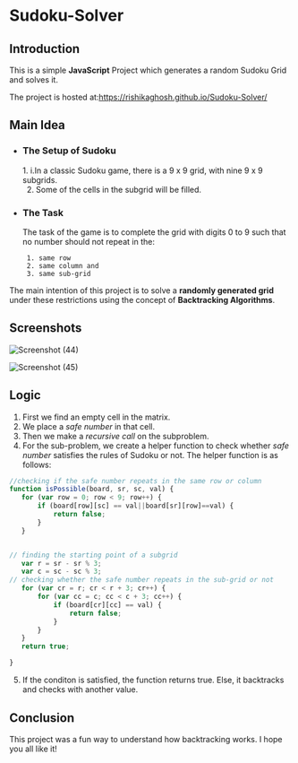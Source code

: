 # Sudoku-Solver
## Introduction
This is a simple **JavaScript** Project which generates a random Sudoku Grid and solves it.

The project is hosted at:https://rishikaghosh.github.io/Sudoku-Solver/
## Main Idea
- <h3>The Setup of Sudoku</h3>
  1. i.In a classic Sudoku game, there is a 9 x 9 grid, with nine 9 x 9 subgrids.
  
  2. Some of the cells in the subgrid will be filled.
  
- <h3>The Task</h3>
     The task of the game is to complete the grid with digits 0 to 9 such that no number should not repeat in the:
     
       1. same row
       2. same column and 
       3. same sub-grid
 The main intention of this project is to solve a **randomly generated grid** under these restrictions using the concept of **Backtracking Algorithms**.
        


## Screenshots

![Screenshot (44)](https://user-images.githubusercontent.com/58912231/106581330-bf92b880-6568-11eb-885a-90a726d220ff.png)

![Screenshot (45)](https://user-images.githubusercontent.com/58912231/106581832-4f386700-6569-11eb-92e6-ee40e39719d8.png)

## Logic
 1. First we find an empty cell in the matrix.
 2. We place a _safe number_ in that cell.
 3. Then we make a _recursive call_ on the subproblem.
 4. For the sub-problem, we create a helper function to check whether _safe number_ satisfies the rules of Sudoku or not. The helper function is as follows:
 ``` javascript
 //checking if the safe number repeats in the same row or column
 function isPossible(board, sr, sc, val) {
    for (var row = 0; row < 9; row++) {
        if (board[row][sc] == val||board[sr][row]==val) {
            return false;
        }
    }


// finding the starting point of a subgrid
    var r = sr - sr % 3;
    var c = sc - sc % 3;
// checking whether the safe number repeats in the sub-grid or not  
    for (var cr = r; cr < r + 3; cr++) {
        for (var cc = c; cc < c + 3; cc++) {
            if (board[cr][cc] == val) {
                return false;
            }
        }
    }
    return true;

}
```
5. If the conditon is satisfied, the function returns true. Else, it backtracks and checks with another value.
## Conclusion
This project was a fun way to understand how backtracking works.
I hope you all like it!
